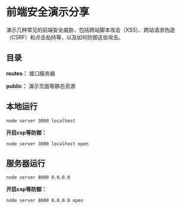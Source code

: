 # 前端安全演示分享

演示几种常见的前端安全威胁，包括跨站脚本攻击（XSS）、跨站请求伪造（CSRF）和点击劫持等，以及如何防御这些攻击。

## 目录

**routes：**
接口服务器

**public：**
演示页面等静态资源

## 本地运行

`node server 3000 localhost`

**开启csp等防御：**

`node server 3000 localhost open`

## 服务器运行

`node server 8000 0.0.0.0`

**开启csp等防御：**

`node server 8000 0.0.0.0 open`